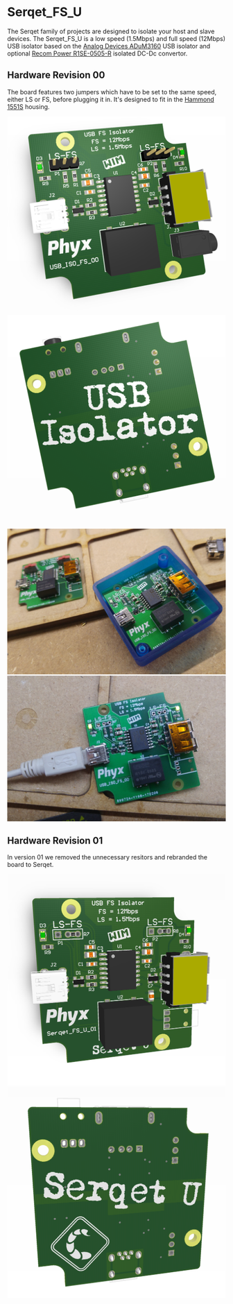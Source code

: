 # Serqet_FS_U

The Serqet family of projects are designed to isolate your host and slave devices. The Serqet_FS_U is a low speed (1.5Mbps) and full speed (12Mbps) USB isolator based on the [Analog Devices ADuM3160](http://www.analog.com/en/products/interface-isolation/isolation/standard-digital-isolators/adum3160.html) USB isolator and optional [Recom Power R1SE-0505-R](https://www.recom-power.com/pdf/Econoline/R1SE.pdf) isolated DC-Dc convertor. 

## Hardware Revision 00

The board features two jumpers which have to be set to the same speed, either LS or FS, before plugging it in. It's designed to fit in the [Hammond 1551S](www.hammondmfg.com/pdf/1551S.pdf) housing.

![Serqet_FS_U_00_TOP](https://raw.githubusercontent.com/phyx-be/Serqet_FS_U/master/Serqet_FS_U_00/3D_VIEW_TOP.PNG)
![Serqet_FS_U_00_BOT](https://raw.githubusercontent.com/phyx-be/Serqet_FS_U/master/Serqet_FS_U_00/3D_VIEW_BOT.PNG)

![Serqet_FS_U_00_Proto1](https://raw.githubusercontent.com/phyx-be/Serqet_FS_U/master/Serqet_FS_U_00/PROTO1.JPG)
![Serqet_FS_U_00_Proto2](https://raw.githubusercontent.com/phyx-be/Serqet_FS_U/master/Serqet_FS_U_00/PROTO2.JPG)

## Hardware Revision 01

In version 01 we removed the unnecessary resitors and rebranded the board to Serqet.

![Serqet_FS_U_01_TOP](https://raw.githubusercontent.com/phyx-be/Serqet_FS_U/master/Serqet_FS_U_01/3D_VIEW_TOP.PNG)
![Serqet_FS_U_01_BOT](https://raw.githubusercontent.com/phyx-be/Serqet_FS_U/master/Serqet_FS_U_01/3D_VIEW_BOT.PNG)